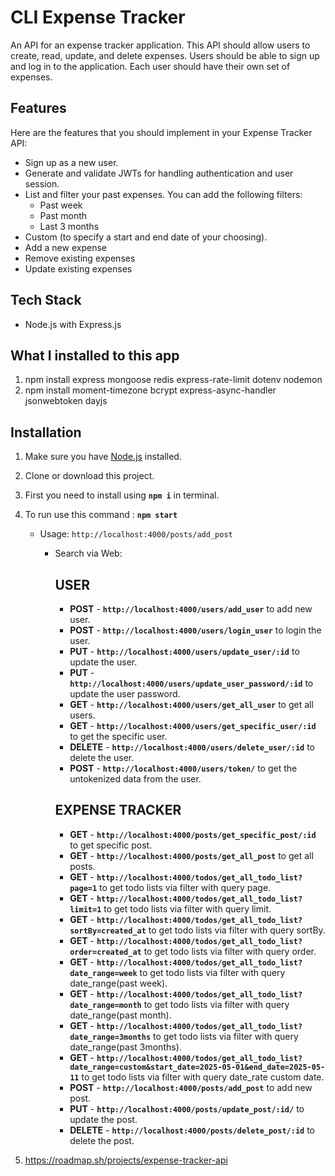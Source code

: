 # CLI Expense Tracker

An API for an expense tracker application. This API should allow users to create, read, update, and delete expenses. 
Users should be able to sign up and log in to the application. Each user should have their own set of expenses.


## Features

Here are the features that you should implement in your Expense Tracker API:

- Sign up as a new user.
- Generate and validate JWTs for handling authentication and user session.
- List and filter your past expenses. You can add the following filters:
  - Past week
  - Past month
  - Last 3 months
- Custom (to specify a start and end date of your choosing).
- Add a new expense
- Remove existing expenses
- Update existing expenses

## Tech Stack
  - Node.js with Express.js

## What I installed to this app

1. npm install express mongoose redis express-rate-limit dotenv nodemon
2. npm install moment-timezone bcrypt express-async-handler jsonwebtoken dayjs


## Installation

1. Make sure you have [Node.js](https://nodejs.org) installed.

2. Clone or download this project.

3. First you need to install using **`npm i`** in terminal.

4. To run use this command : **`npm start`**
    - Usage:  `http://localhost:4000/posts/add_post`
      - Search via Web: 

          ## USER
          - **POST** - **`http://localhost:4000/users/add_user`** to add new user.
          - **POST** - **`http://localhost:4000/users/login_user`** to login the user.
          - **PUT** - **`http://localhost:4000/users/update_user/:id`** to update the user.
          - **PUT** - **`http://localhost:4000/users/update_user_password/:id`**  to update the user password.
          - **GET** - **`http://localhost:4000/users/get_all_user`** to get all users.
          - **GET** - **`http://localhost:4000/users/get_specific_user/:id`** to get the specific user.
          - **DELETE** - **`http://localhost:4000/users/delete_user/:id`** to delete the user.
          - **POST** - **`http://localhost:4000/users/token/`** to get the untokenized data from the user.

          ## EXPENSE TRACKER
          - **GET** - **`http://localhost:4000/posts/get_specific_post/:id`** to get specific post.
          - **GET** - **`http://localhost:4000/posts/get_all_post`** to get all posts.
          - **GET** - **`http://localhost:4000/todos/get_all_todo_list?page=1`** to get todo lists via filter with query page.
          - **GET** - **`http://localhost:4000/todos/get_all_todo_list?limit=1`** to get todo lists via filter with query limit.
          - **GET** - **`http://localhost:4000/todos/get_all_todo_list?sortBy=created_at`** to get todo lists via filter with query sortBy.
          - **GET** - **`http://localhost:4000/todos/get_all_todo_list?order=created_at`** to get todo lists via filter with query order.
          - **GET** - **`http://localhost:4000/todos/get_all_todo_list?date_range=week`** to get todo lists via filter with query date_range(past week).
          - **GET** - **`http://localhost:4000/todos/get_all_todo_list?date_range=month`** to get todo lists via filter with query date_range(past month).
          - **GET** - **`http://localhost:4000/todos/get_all_todo_list?date_range=3months`** to get todo lists via filter with query date_range(past 3months).
          - **GET** - **`http://localhost:4000/todos/get_all_todo_list?date_range=custom&start_date=2025-05-01&end_date=2025-05-11`** to get todo lists via filter with query date_rate custom date.
          - **POST** - **`http://localhost:4000/posts/add_post`** to add new post.
          - **PUT** - **`http://localhost:4000/posts/update_post/:id/`** to update the post.
          - **DELETE** - **`http://localhost:4000/posts/delete_post/:id`** to delete the post.

5. https://roadmap.sh/projects/expense-tracker-api

